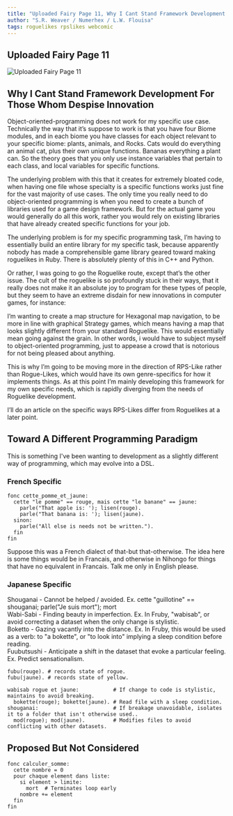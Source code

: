 ```yaml
---
title: "Uploaded Fairy Page 11, Why I Cant Stand Framework Development For Those Whom Despise Innovation"
author: "S.R. Weaver / Numerhex / L.W. Flouisa"
tags: roguelikes rpslikes webcomic
---
```

## Uploaded Fairy Page 11
![Uploaded Fairy Page 11]()

## Why I Cant Stand Framework Development For Those Whom Despise Innovation
Object-oriented-programming does not work for my specific use case. Technically the way that it’s suppose to work is that you have four Biome modules, and in each biome you have classes for each object relevant to your specific biome: plants, animals, and Rocks. Cats would do everything an animal cat, plus their own unique functions. Bananas everything a plant can. So the theory goes that you only use instance variables that pertain to each class, and local variables for specific functions.

The underlying problem with this that it creates for extremely bloated code, when having one file whose specialty is a specific functions works just fine for the vast majority of use cases. The only time you really need to do object-oriented programming is when you need to create a bunch of libraries used for a game design framework. But for the actual game you would generally do all this work, rather you would rely on existing libraries that have already created specific functions for your job.

The underlying problem is for my specific programming task, I’m having to essentially build an entire library for my specific task, because apparently nobody has made a comprehensible game library geared toward making roguelikes in Ruby. There is absolutely plenty of this in C++ and Python. 

Or rather, I was going to go the Roguelike route, except that’s the other issue. The cult of the roguelike is so profoundly stuck in their ways, that it really does not make it an absolute joy to program for these types of people, but they seem to have an extreme disdain for new innovations in computer games, for instance:

I’m wanting to create a map structure for Hexagonal map navigation, to be more in line with graphical Strategy games, which means having a map that looks slightly different from your standard Roguelike. This would essentially mean going against the grain. In other words, i would have to subject myself to object-oriented programming, just to appease a crowd that is notorious for not being pleased about anything.


This is why I’m going to be moving more in the direction of RPS-Like rather than Rogue-Likes, which would have its own genre-specifics for how it implements things. As at this point I’m mainly developing this framework for my own specific needs, which is rapidly diverging from the needs of Roguelike development.

I’ll do an article on the specific ways RPS-Likes differ from Roguelikes at a later point.

## Toward A Different Programming Paradigm
This is something I've been wanting to development as a slightly different way of programming, which may evolve into a DSL.

### French Specific
~~~
fonc cette_pomme_et_jaune:
  cette "le pomme" == rouge, mais cette "le banane" == jaune:
    parle("That apple is: '); lisen(rouge).
    parle("That banana is: '); lisen(jaune).
  sinon:
    parle("All else is needs not be written.").
  fin
fin
~~~

Suppose this was a French dialect of that-but that-otherwise. The idea here is some things would be in Francais, and otherwise in Nihongo for things that have no equivalent in Francais. Talk me only in English please.

### Japanese Specific
Shouganai   - Cannot be helped / avoided.        Ex. cette "guillotine" == shouganai; parle("Je suis mort"); mort<br />
Wabi-Sabi   - Finding beauty in imperfection.    Ex. In Fruby, "wabisab", or avoid correcting a dataset when the only change is stylistic.<br />
Boketto     - Gazing vacantly into the distance. Ex. In Fruby, this would be used as a verb: to "a bokette", or "to look into" implying a sleep condition before reading.<br />
Fuubutsushi - Anticipate a shift in the dataset that evoke a particular feeling. Ex. Predict sensationalism.<br />

~~~
fubu(rouge). # records state of rogue.
fubu(jaune). # records state of yellow.

wabisab rogue et jaune:           # If change to code is stylistic, maintains to avoid breaking.
  bokette(rouge); bokette(jaune). # Read file with a sleep condition.
shouganai:                        # If breakage unavoidable, isolates it to a folder that isn't otherwise used..
  mod(rogue); mod(jaune).         # Modifies files to avoid conflicting with other datasets.
~~~

## Proposed But Not Considered
~~~
fonc calculer_somme:
  cette nombre = 0
  pour chaque element dans liste:
    si element > limite:
      mort  # Terminates loop early
    nombre += element
  fin
fin
~~~
